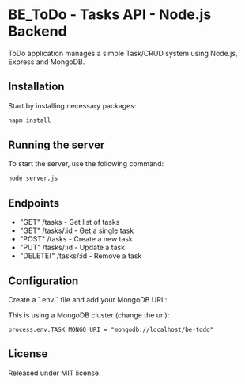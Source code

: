 # BE_ToDo - Tasks API - Node.js Backend

ToDo application manages a simple Task/CRUD system using Node.js, Express and MongoDB.

## Installation

Start by installing necessary packages: 

```sh
napm install
```

## Running the server

To start the server, use the following command:

```sh
node server.js
```

## Endpoints

* "GET" /tasks - Get list of tasks
* "GET" /tasks/:id - Get a single task
* "POST" /tasks - Create a new task
* "PUT" /tasks/:id - Update a task
* "DELETE(" /tasks/:id - Remove a task

## Configuration

Create a `.env`` file and add your MongoDB URI.:

This is using a MongoDB cluster (change the uri):
```
process.env.TASK_MONGO_URI = "mongodb://localhost/be-todo"
```

## License

Released under MIT license.